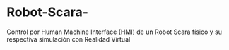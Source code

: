 # Robot-Scara-
Control por Human Machine Interface (HMI) de un Robot Scara físico y su respectiva simulación con Realidad Virtual
